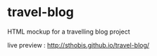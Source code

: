 travel-blog
===========

HTML mockup for a travelling blog project

live preview : http://sthobis.github.io/travel-blog/